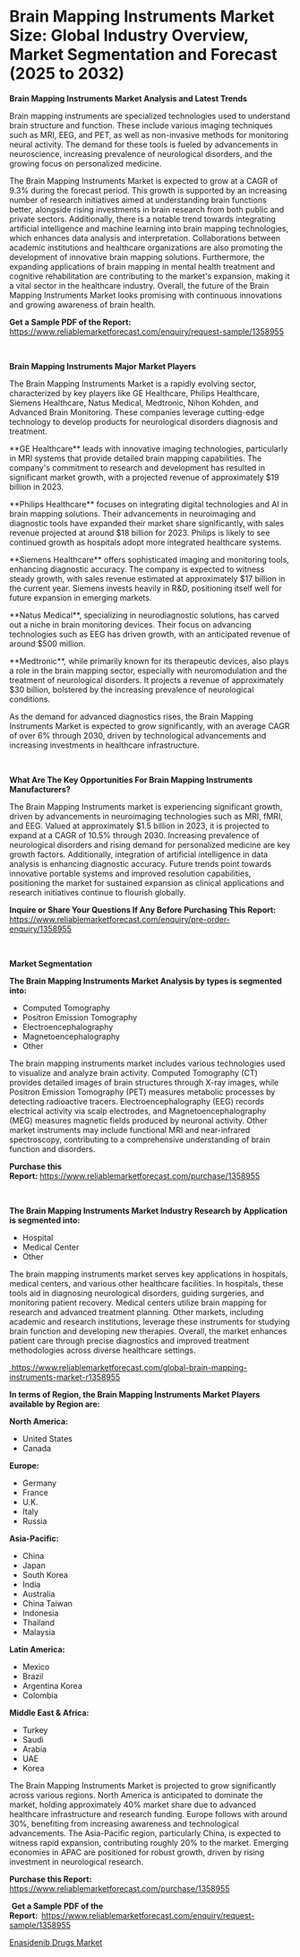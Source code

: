 <p><h1>Brain Mapping Instruments Market Size: Global Industry Overview, Market Segmentation and Forecast (2025 to 2032)</h1></p><p><strong>Brain Mapping Instruments Market Analysis and Latest Trends</strong></p>
<p><p>Brain mapping instruments are specialized technologies used to understand brain structure and function. These include various imaging techniques such as MRI, EEG, and PET, as well as non-invasive methods for monitoring neural activity. The demand for these tools is fueled by advancements in neuroscience, increasing prevalence of neurological disorders, and the growing focus on personalized medicine. </p><p>The Brain Mapping Instruments Market is expected to grow at a CAGR of 9.3% during the forecast period. This growth is supported by an increasing number of research initiatives aimed at understanding brain functions better, alongside rising investments in brain research from both public and private sectors. Additionally, there is a notable trend towards integrating artificial intelligence and machine learning into brain mapping technologies, which enhances data analysis and interpretation. Collaborations between academic institutions and healthcare organizations are also promoting the development of innovative brain mapping solutions. Furthermore, the expanding applications of brain mapping in mental health treatment and cognitive rehabilitation are contributing to the market's expansion, making it a vital sector in the healthcare industry. Overall, the future of the Brain Mapping Instruments Market looks promising with continuous innovations and growing awareness of brain health.</p></p>
<p><strong>Get a Sample PDF of the Report:&nbsp;</strong> <a href="https://www.reliablemarketforecast.com/enquiry/request-sample/1358955?utm_campaign=3132&utm_medium=2&utm_source=Github&utm_content=ia&utm_term=22032025&utm_id=brain-mapping-instruments">https://www.reliablemarketforecast.com/enquiry/request-sample/1358955</a></p>
<p>&nbsp;</p>
<p><strong>Brain Mapping Instruments Major Market Players</strong></p>
<p><p>The Brain Mapping Instruments Market is a rapidly evolving sector, characterized by key players like GE Healthcare, Philips Healthcare, Siemens Healthcare, Natus Medical, Medtronic, Nihon Kohden, and Advanced Brain Monitoring. These companies leverage cutting-edge technology to develop products for neurological disorders diagnosis and treatment.</p><p>**GE Healthcare** leads with innovative imaging technologies, particularly in MRI systems that provide detailed brain mapping capabilities. The company's commitment to research and development has resulted in significant market growth, with a projected revenue of approximately $19 billion in 2023.</p><p>**Philips Healthcare** focuses on integrating digital technologies and AI in brain mapping solutions. Their advancements in neuroimaging and diagnostic tools have expanded their market share significantly, with sales revenue projected at around $18 billion for 2023. Philips is likely to see continued growth as hospitals adopt more integrated healthcare systems.</p><p>**Siemens Healthcare** offers sophisticated imaging and monitoring tools, enhancing diagnostic accuracy. The company is expected to witness steady growth, with sales revenue estimated at approximately $17 billion in the current year. Siemens invests heavily in R&D, positioning itself well for future expansion in emerging markets.</p><p>**Natus Medical**, specializing in neurodiagnostic solutions, has carved out a niche in brain monitoring devices. Their focus on advancing technologies such as EEG has driven growth, with an anticipated revenue of around $500 million.</p><p>**Medtronic**, while primarily known for its therapeutic devices, also plays a role in the brain mapping sector, especially with neuromodulation and the treatment of neurological disorders. It projects a revenue of approximately $30 billion, bolstered by the increasing prevalence of neurological conditions.</p><p>As the demand for advanced diagnostics rises, the Brain Mapping Instruments Market is expected to grow significantly, with an average CAGR of over 6% through 2030, driven by technological advancements and increasing investments in healthcare infrastructure.</p></p>
<p>&nbsp;</p>
<p><strong>What Are The Key Opportunities For Brain Mapping Instruments Manufacturers?</strong></p>
<p><p>The Brain Mapping Instruments market is experiencing significant growth, driven by advancements in neuroimaging technologies such as MRI, fMRI, and EEG. Valued at approximately $1.5 billion in 2023, it is projected to expand at a CAGR of 10.5% through 2030. Increasing prevalence of neurological disorders and rising demand for personalized medicine are key growth factors. Additionally, integration of artificial intelligence in data analysis is enhancing diagnostic accuracy. Future trends point towards innovative portable systems and improved resolution capabilities, positioning the market for sustained expansion as clinical applications and research initiatives continue to flourish globally.</p></p>
<p><strong>Inquire or Share Your Questions If Any Before Purchasing This Report:</strong> <a href="https://www.reliablemarketforecast.com/enquiry/pre-order-enquiry/1358955?utm_campaign=3132&utm_medium=2&utm_source=Github&utm_content=ia&utm_term=22032025&utm_id=brain-mapping-instruments">https://www.reliablemarketforecast.com/enquiry/pre-order-enquiry/1358955</a></p>
<p>&nbsp;</p>
<p><strong>Market Segmentation</strong></p>
<p><strong>The Brain Mapping Instruments Market Analysis by types is segmented into:</strong></p>
<p><ul><li>Computed Tomography</li><li>Positron Emission Tomography</li><li>Electroencephalography</li><li>Magnetoencephalography</li><li>Other</li></ul></p>
<p><p>The brain mapping instruments market includes various technologies used to visualize and analyze brain activity. Computed Tomography (CT) provides detailed images of brain structures through X-ray images, while Positron Emission Tomography (PET) measures metabolic processes by detecting radioactive tracers. Electroencephalography (EEG) records electrical activity via scalp electrodes, and Magnetoencephalography (MEG) measures magnetic fields produced by neuronal activity. Other market instruments may include functional MRI and near-infrared spectroscopy, contributing to a comprehensive understanding of brain function and disorders.</p></p>
<p><strong>Purchase this Report:&nbsp;</strong><a href="https://www.reliablemarketforecast.com/purchase/1358955?utm_campaign=3132&utm_medium=2&utm_source=Github&utm_content=ia&utm_term=22032025&utm_id=brain-mapping-instruments">https://www.reliablemarketforecast.com/purchase/1358955</a></p>
<p>&nbsp;</p>
<p><strong>The Brain Mapping Instruments Market Industry Research by Application is segmented into:</strong></p>
<p><ul><li>Hospital</li><li>Medical Center</li><li>Other</li></ul></p>
<p><p>The brain mapping instruments market serves key applications in hospitals, medical centers, and various other healthcare facilities. In hospitals, these tools aid in diagnosing neurological disorders, guiding surgeries, and monitoring patient recovery. Medical centers utilize brain mapping for research and advanced treatment planning. Other markets, including academic and research institutions, leverage these instruments for studying brain function and developing new therapies. Overall, the market enhances patient care through precise diagnostics and improved treatment methodologies across diverse healthcare settings.</p></p>
<p><a href="https://www.reliablemarketforecast.com/global-brain-mapping-instruments-market-r1358955?utm_campaign=3132&utm_medium=2&utm_source=Github&utm_content=ia&utm_term=22032025&utm_id=brain-mapping-instruments">&nbsp;https://www.reliablemarketforecast.com/global-brain-mapping-instruments-market-r1358955</a></p>
<p><strong>In terms of Region, the Brain Mapping Instruments Market Players available by Region are:</strong></p>
<p>
    <p> <strong> North America: </strong>
        <ul>
            <li>United States</li>
            <li>Canada</li>
        </ul>
        </p> 
    <p> <strong> Europe: </strong>
        <ul>
            <li>Germany</li>
            <li>France</li>
            <li>U.K.</li>
            <li>Italy</li>
            <li>Russia</li>
        </ul>
        </p> 
    <p> <strong> Asia-Pacific: </strong>
        <ul>
            <li>China</li>
            <li>Japan</li>
            <li>South Korea</li>
            <li>India</li>
            <li>Australia</li>
            <li>China Taiwan</li>
            <li>Indonesia</li>
            <li>Thailand</li>
            <li>Malaysia</li>
        </ul>
        </p> 
    <p> <strong> Latin America: </strong>
        <ul>
            <li>Mexico</li>
            <li>Brazil</li>
            <li>Argentina Korea</li>
            <li>Colombia</li>
        </ul>
        </p> 
    <p> <strong> Middle East & Africa: </strong>
        <ul>
            <li>Turkey</li>
            <li>Saudi</li>
            <li>Arabia</li>
            <li>UAE</li>
            <li>Korea</li>
        </ul>
    </p>
    </p>
<p><p>The Brain Mapping Instruments Market is projected to grow significantly across various regions. North America is anticipated to dominate the market, holding approximately 40% market share due to advanced healthcare infrastructure and research funding. Europe follows with around 30%, benefiting from increasing awareness and technological advancements. The Asia-Pacific region, particularly China, is expected to witness rapid expansion, contributing roughly 20% to the market. Emerging economies in APAC are positioned for robust growth, driven by rising investment in neurological research.</p></p>
<p><strong>Purchase this Report: </strong><a href="https://www.reliablemarketforecast.com/purchase/1358955?utm_campaign=3132&utm_medium=2&utm_source=Github&utm_content=ia&utm_term=22032025&utm_id=brain-mapping-instruments">https://www.reliablemarketforecast.com/purchase/1358955</a></p>
<p>&nbsp;<strong>Get a Sample PDF of the Report:&nbsp;&nbsp;</strong><a href="https://www.reliablemarketforecast.com/enquiry/request-sample/1358955?utm_campaign=3132&utm_medium=2&utm_source=Github&utm_content=ia&utm_term=22032025&utm_id=brain-mapping-instruments">https://www.reliablemarketforecast.com/enquiry/request-sample/1358955</a></p>
<p><strong></strong></p>
<p><p><a href="https://github.com/jhamygunler/Market-Research-Report-List-1/blob/main/enasidenib-drugs-market.md?utm_campaign=3132&utm_medium=2&utm_source=Github&utm_content=ia&utm_term=22032025&utm_id=brain-mapping-instruments">Enasidenib Drugs Market</a></p></p>
